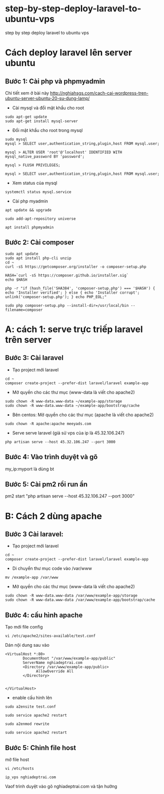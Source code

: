 # step-by-step-deploy-laravel-to-ubuntu-vps
step by step deploy laravel to ubuntu vps


# Cách deploy laravel lên server ubuntu 


## Bước 1: Cài php và phpmyadmin
Chi tiết xem ở bài này http://nghiahsgs.com/cach-cai-wordpress-tren-ubuntu-server-ubuntu-20-su-dung-lamp/

+ Cài mysql và đổi mật khẩu cho root
```
sudo apt-get update
sudo apt-get install mysql-server
```
+ Đổi mật khẩu cho root trong mysql
```
sudo mysql
mysql > SELECT user,authentication_string,plugin,host FROM mysql.user;

mysql > ALTER USER 'root'@'localhost' IDENTIFIED WITH mysql_native_password BY 'password';

mysql > FLUSH PRIVILEGES;

mysql > SELECT user,authentication_string,plugin,host FROM mysql.user;
```

+ Xem status của mysql
```
systemctl status mysql.service
```

+ Cài php myadmin
```
apt update && upgrade

sudo add-apt-repository universe

apt install phpmyadmin
```

## Bước 2: Cài composer
```
sudo apt update
sudo apt install php-cli unzip
cd ~
curl -sS https://getcomposer.org/installer -o composer-setup.php
```

```
HASH=`curl -sS https://composer.github.io/installer.sig`
echo $HASH
```

```
php -r "if (hash_file('SHA384', 'composer-setup.php') === '$HASH') { echo 'Installer verified'; } else { echo 'Installer corrupt'; unlink('composer-setup.php'); } echo PHP_EOL;"
```

```
sudo php composer-setup.php --install-dir=/usr/local/bin --filename=composer
```

# A: cách 1: serve trực triếp laravel trên server
## Bước 3: Cài laravel 
+ Tạo project mới laravel
```
cd ~
composer create-project --prefer-dist laravel/laravel example-app
```

+ Mở quyền cho các thư mục (www-data là viết cho apache2)
```
sudo chown -R www-data.www-data ~/example-app/storage
sudo chown -R www-data.www-data ~/example-app/bootstrap/cache
```

+ Bên centos: Mở quyền cho các thư mục (apache là viết cho apache2)
```
sudo chown -R apache:apache meeyads.com
```




+ Serve serve laravel  (giả sử vps của ip là 45.32.106.247)
```
php artisan serve --host 45.32.106.247 --port 3000
```

## Bước 4: Vào trình duyệt và gõ 
my_ip:myport là dùng bt

## Bước 5: Cài pm2 rồi run ẩn
pm2 start "php artisan serve --host 45.32.106.247 --port 3000"

# B: Cách 2 dùng apache
## Bước 3 Cài laravel:
+ Tạo project mới laravel
```
cd ~
composer create-project --prefer-dist laravel/laravel example-app
```
+ Di chuyển thư mục code vào /var/www
```
mv /example-app /var/www
```
+ Mở quyền cho các thư mục (www-data là viết cho apache2)
```
sudo chown -R www-data.www-data /var/www/example-app/storage
sudo chown -R www-data.www-data /var/www/example-app/bootstrap/cache
```
## Bước 4: cấu hình apache
Tạo mới file config
```
vi /etc/apache2/sites-available/test.conf
```
Dán nội dung sau vào
```
<VirtualHost *:80>
        DocumentRoot "/var/www/example-app/public"
        ServerName nghiadeptrai.com
        <Directory /var/www/example-app/public>
              AllowOverride All
        </Directory>


</VirtualHost>
```
+ enable cấu hình lên
```
sudo a2ensite test.conf

sudo service apache2 restart

sudo a2enmod rewrite

sudo service apache2 restart
```
## Bước 5: Chỉnh file host
mở file host
```
vi /etc/hosts
```
```
ip_vps nghiadeptrai.com
```
Vaof trình duyệt vào gõ nghiadeptrai.com và tận hưởng
